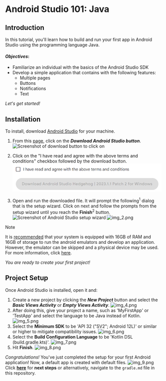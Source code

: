 # Android Studio 101: Java

## Introduction

In this tutorial, you'll learn how to build and run your first app in Android Studio using the programming language Java.

#### *Objectives*:
* Familiarize an individual with the basics of the Android Studio SDK
* Develop a simple application that contains with the following features:
  - Multiple pages
  - Buttons
  - Notifications
  - Text

_Let's get started!_

## Installation

To install, download [Android Studio](https://developer.android.com/studio)
for your machine. 
1. From this [page](https://developer.android.com/studio), click on the 
***Download Android Studio button***. ![Screenshot of download button to click on](img.png)

2. Click on the "I have read and agree with the above terms and conditions" 
checkbox followed by the download button. ![Screenshot of checkbox for agreement](https://github.com/Abstract-2912/CS-2340-Assignment-1/blob/tutorials/tutorial/Screenshot%202024-02-04%20125219.png)

3. Open and run the downloaded file. It will prompt the following<sup>1</sup> dialog that
is the setup wizard. Click on next and follow the prompts from the setup wizard 
until you reach the **Finish**<sup>2</sup> button. 
![Screenshot of Android Studio setup wizard](img_3.png)
![img_2.png](img_2.png)

>[!NOTE]
> It is [recommended](https://developer.android.com/studio/install.html) 
> that your system is equipped with 16GB of RAM and 16GB of storage to run the 
> android emulators and develop an application. However, the emulator can be 
> skipped and a physical device may be used. For more information, click 
> [here](https://developer.android.com/studio/run/device).

_You are ready to create your first project!_

## Project Setup
Once Android Studio is installed, open it and:
1. Create a new project by clicking the **_New Project_**
button and select the **_Basic Views Activity_** or **_Empty Views Activity_**. 
![img_4.png](img_4.png)
2. After doing this, give your project a name, such as 'MyFirstApp' or 'TestApp' and select the 
language to be Java instead of Kotlin. ![img_5.png](img_5.png)
3. Select the **Minimum SDK** to be 'API 32 ("SV2"; Android 12L)'
or similar or higher to mitigate compatibility issues. ![img_6.png](img_6.png)
4. Select the **Build Configuration
Language** to be 'Kotlin DSL (build.gradle.kts)'. ![img_7.png](img_7.png)
5. Hit **Finish**.
![img_8.png](img_8.png)

_Congratulations!_ You've just completed the setup for your first Android application!
Now, a default app is created with default files. ![img_9.png](img_9.png)
Click [**here**](gradle.md)
for **next steps** or alternatively, navigate to the `gradle.md` file in this repository.
